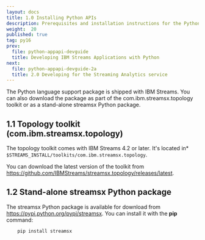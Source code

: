 ```yaml
---
layout: docs
title: 1.0 Installing Python APIs
description: Prerequisites and installation instructions for the Python Application API
weight:  20
published: true
tag: py16
prev:
  file: python-appapi-devguide
  title: Developing IBM Streams Applications with Python
next:
  file: python-appapi-devguide-2a
  title: 2.0 Developing for the Streaming Analytics service
---
```


The Python language support package is shipped with IBM Streams. You can also download the package as part of the com.ibm.streamsx.topology toolkit or as a stand-alone streamsx Python package.

## 1.1 Topology toolkit (com.ibm.streamsx.topology)

The topology toolkit comes with IBM Streams 4.2 or later. It's located in* `$STREAMS_INSTALL/toolkits/com.ibm.streamsx.topology`.

You can download the latest version of the toolkit from https://github.com/IBMStreams/streamsx.topology/releases/latest.

## 1.2 Stand-alone streamsx Python package

The streamsx Python package is available for download from https://pypi.python.org/pypi/streamsx. You can install it with the **pip** command:

        pip install streamsx
        
